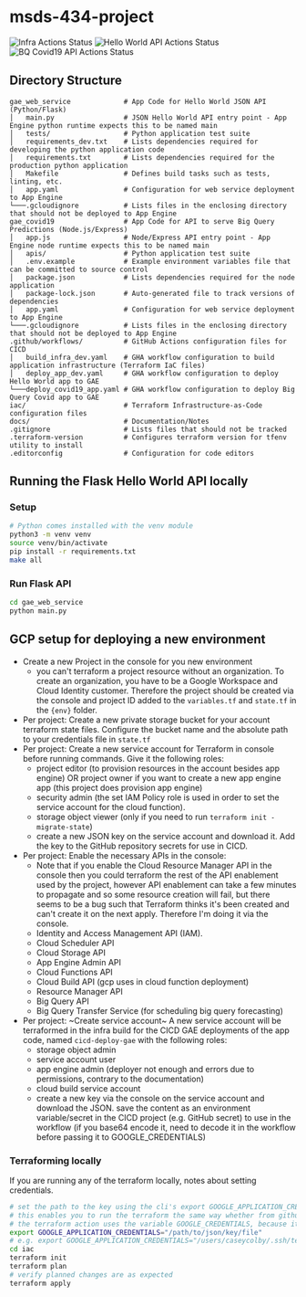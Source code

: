 # msds-434-project
![Infra Actions Status](https://github.com/cecolby11/msds-434-project/actions/workflows/build_infra_dev.yml/badge.svg)
![Hello World API Actions Status](https://github.com/cecolby11/msds-434-project/actions/workflows/deploy_app_dev.yml/badge.svg)
![BQ Covid19 API Actions Status](https://github.com/cecolby11/msds-434-project/actions/workflows/deploy_covid19_app.yml/badge.svg)

## Directory Structure
```
gae_web_service             # App Code for Hello World JSON API (Python/Flask)
│   main.py                 # JSON Hello World API entry point - App Engine python runtime expects this to be named main
│   tests/                  # Python application test suite 
│   requirements_dev.txt    # Lists dependencies required for developing the python application code
│   requirements.txt        # Lists dependencies required for the production python application
│   Makefile                # Defines build tasks such as tests, linting, etc. 
│   app.yaml                # Configuration for web service deployment to App Engine
└───.gcloudignore           # Lists files in the enclosing directory that should not be deployed to App Engine 
gae_covid19                 # App Code for API to serve Big Query Predictions (Node.js/Express)
│   app.js                  # Node/Express API entry point - App Engine node runtime expects this to be named main
│   apis/                   # Python application test suite 
│   .env.example            # Example environment variables file that can be committed to source control 
│   package.json            # Lists dependencies required for the node application
│   package-lock.json       # Auto-generated file to track versions of dependencies
│   app.yaml                # Configuration for web service deployment to App Engine
└───.gcloudignore           # Lists files in the enclosing directory that should not be deployed to App Engine 
.github/workflows/          # GitHub Actions configuration files for CICD
│   build_infra_dev.yaml    # GHA workflow configuration to build application infrastructure (Terraform IaC files)
│   deploy_app_dev.yaml     # GHA workflow configuration to deploy Hello World app to GAE
└───deploy_covid19_app.yaml # GHA workflow configuration to deploy Big Query Covid app to GAE
iac/                        # Terraform Infrastructure-as-Code configuration files
docs/                       # Documentation/Notes
.gitignore                  # Lists files that should not be tracked
.terraform-version          # Configures terraform version for tfenv utility to install
.editorconfig               # Configuration for code editors
```

## Running the Flask Hello World API locally 
### Setup
```bash
# Python comes installed with the venv module 
python3 -m venv venv
source venv/bin/activate
pip install -r requirements.txt
make all
```

### Run Flask API 
```bash
cd gae_web_service
python main.py
```

## GCP setup for deploying a new environment
- Create a new Project in the console for you new environment
  - you can't terraform a project resource without an organization. To create an organization, you have to be a Google Workspace and Cloud Identity customer. Therefore the project should be created via the console and project ID added to the `variables.tf` and `state.tf` in the `{env}` folder. 
- Per project: Create a new private storage bucket for your account terraform state files. Configure the bucket name and the absolute path to your credentials file in `state.tf` 
- Per project: Create a new service account for Terraform in console before running commands. Give it the following roles:
    - project editor (to provision resources in the account besides app engine) OR project owner if you want to create a new app engine app (this project does provision app engine)
    - security admin (the set IAM Policy role is used in order to set the service account for the cloud function). 
    - storage object viewer (only if you need to run `terraform init -migrate-state`)
  - create a new JSON key on the service account and download it. Add the key to the GitHub repository secrets for use in  CICD. 
- Per project: Enable the necessary APIs in the console:
  - Note that if you enable the Cloud Resource Manager API in the console then you could terraform the rest of the API enablement used by the project, however API enablement can take a few minutes to propagate and so some resource creation will fail, but there seems to be a bug such that Terraform thinks it's been created and can't create it on the next apply. Therefore I'm doing it via the console. 
  - Identity and Access Management API (IAM). 
  - Cloud Scheduler API
  - Cloud Storage API
  - App Engine Admin API
  - Cloud Functions API
  - Cloud Build API (gcp uses in cloud function deployment)
  - Resource Manager API
  - Big Query API
  - Big Query Transfer Service (for scheduling big query forecasting)
- Per project: ~Create service account~ A new service account will be terraformed in the infra build for the CICD GAE deployments of the app code, named `cicd-deploy-gae` with the following roles: 
    - storage object admin 
    - service account user 
    - app engine admin (deployer not enough and errors due to permissions, contrary to the documentation) 
    - cloud build service account 
  - create a new key via the console on the service account and download the JSON. save the content as an environment variable/secret in the CICD project (e.g. GitHub secret) to use in the workflow (if you base64 encode it, need to decode it in the workflow before passing it to GOOGLE_CREDENTIALS)

### Terraforming locally 
If you are running any of the terraform locally, notes about setting credentials. 
```bash
# set the path to the key using the cli's export GOOGLE_APPLICATION_CREDENTIALS="/path/to/json/key/file" environment variable instead of hardcoding it in the provider 
# this enables you to run the terraform the same way whether from github actions workflow, or your command line
# the terraform action uses the variable GOOGLE_CREDENTIALS, because it's passed the actual key contents from the secrets store, instead of the path to the json secrets file which is what GOOGLE_APPLICATION_CREDENTIALS uses .
export GOOGLE_APPLICATION_CREDENTIALS="/path/to/json/key/file" 
# e.g. export GOOGLE_APPLICATION_CREDENTIALS="/users/caseycolby/.ssh/terraform@dev-327916-9fef7acec75a.json" 
cd iac
terraform init
terraform plan
# verify planned changes are as expected
terraform apply
```
